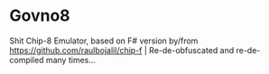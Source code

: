 # Govno8
Shit Chip-8 Emulator, based on F# version by/from https://github.com/raulbojalil/chip-f | Re-de-obfuscated and re-de-compiled many times...
